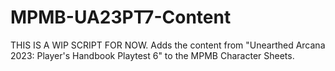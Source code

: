# MPMB-UA23PT7-Content
THIS IS A WIP SCRIPT FOR NOW. Adds the content from "Unearthed Arcana 2023: Player's Handbook Playtest 6" to the MPMB Character Sheets.
